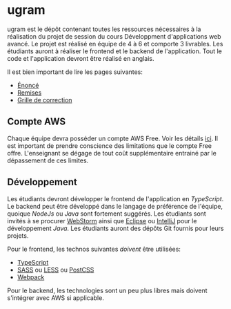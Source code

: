 # ugram

ugram est le dépôt contenant toutes les ressources nécessaires à la réalisation du projet de session du cours Développment d'applications web avancé. Le projet est réalisé en équipe de 4 à 6 et comporte 3 livrables. Les étudiants auront à réaliser le frontend et le backend de l'application. Tout le code et l'application devront être réalisé en anglais.

Il est bien important de lire les pages suivantes:

* [Énoncé](https://github.com/GLO3112/ugram/blob/master/Enonce.md)
* [Remises](https://github.com/GLO3112/ugram/blob/master/Remises.md)
* [Grille de correction](https://docs.google.com/spreadsheets/d/1C52Qwlf5l4wu_2_SGlAbJ6PKlXMl4jJfihJuSchRRSM/edit?usp=sharing)

## Compte AWS

Chaque équipe devra posséder un compte AWS Free. Voir les détails [ici](https://aws.amazon.com/free/). Il est important de prendre conscience des limitations que le compte Free offre. L'enseignant se dégage de tout coût supplémentaire entrainé par le dépassement de ces limites.

## Développement

Les étudiants devront développer le frontend de l'application en _TypeScript_. Le backend peut être développé dans le langage de préférence de l'équipe, quoique _NodeJs_ ou _Java_ sont fortement suggérés. Les étudiants sont invités à se procurer [WebStorm](https://www.jetbrains.com/webstorm/) ainsi que [Eclipse](http://www.eclipse.org/downloads) ou [IntelliJ](https://www.jetbrains.com/idea) pour le développement _Java_. Les étudiants auront des dépôts Git fournis pour leurs projets.

Pour le frontend, les technos suivantes *doivent* être utilisées:
* [TypeScript](https://www.typescriptlang.org/)
* [SASS](http://sass-lang.com/) ou [LESS](http://lesscss.org/) ou [PostCSS](http://postcss.org/)
* [Webpack](https://webpack.github.io/)

Pour le backend, les technologies sont un peu plus libres mais doivent s'intégrer avec AWS si applicable.
